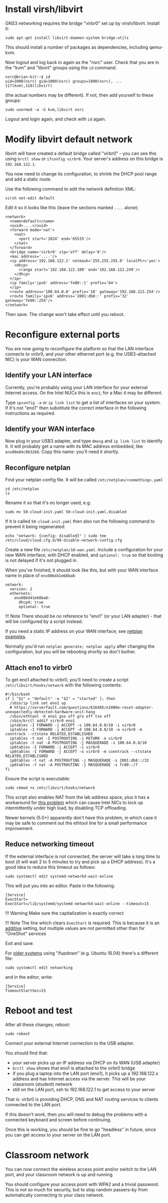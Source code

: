 # Install virsh/libvirt

GNS3 networking requires the bridge "virbr0" set up by virsh/libvirt.
Install it:

```
sudo apt-get install libvirt-daemon-system bridge-utils
```

This should install a number of packages as dependencies, including
qemu-kvm.

Now logout and log back in again as the "nsrc" user.  Check that you are in
the "kvm" and "libvirt" groups using the `id` command:

```
nsrc@brian-kit:~$ id
uid=1000(nsrc) gid=1000(nsrc) groups=1000(nsrc), ... 117(kvm),118(libvirt)
```

(the actual numbers may be different).  If not, then add yourself to these
groups:

```
sudo usermod -a -G kvm,libvirt nsrc
```

Logout and login again, and check with `id` again.

# Modify libvirt default network

libvirt will have created a default bridge called "virbr0" - you can see
this using `brctl show` or `ifconfig virbr0`.  Your server's address on this
bridge is `192.168.122.1`.

You now need to change its configuration, to shrink the DHCP pool range and
add a static route.

Use the following command to edit the network definition XML:

```
virsh net-edit default
```

Edit it so it looks like this (leave the sections marked `....` alone):

```
<network>
  <name>default</name>
  <uuid>....</uuid>
  <forward mode='nat'>
    <nat>
      <port start='1024' end='65535'/>
    </nat>
  </forward>
  <bridge name='virbr0' stp='off' delay='0'/>
  <mac address='....'/>
  <ip address='192.168.122.1' netmask='255.255.255.0' localPtr='yes'>
    <dhcp>
      <range start='192.168.122.100' end='192.168.122.249'/>
    </dhcp>
  </ip>
  <ip family='ipv6' address='fe80::1' prefix='64'>
  </ip>
  <route address='100.64.0.0' prefix='10' gateway='192.168.122.254'/>
  <route family='ipv6' address='2001:db8::' prefix='32' gateway='fe80::254'/>
</network>
```

Then save.  The change won't take effect until you reboot.

# Reconfigure external ports

You are now going to reconfigure the platform so that the LAN interface
connects to virbr0, and your other ethernet port (e.g. the USB3-attached
NIC) is your WAN connection.

## Identify your LAN interface

Currently, you're probably using your LAN interface for your external
Internet access.  On the Intel NUCs this is `eno1`; for a Mac it may be
different.

Type `ipconfig -a` or `ip link list` to get a list of interfaces on your
system.  If it's not "eno1" then substitute the correct interface in the
following instructions as required.

## Identify your WAN interface

Now plug in your USB3 adapter, and type `dmesg` and `ip link list` to
identify it.  It will probably get a name with its MAC address embedded,
like `enx00e04c063260`.  Copy this name: you'll need it shortly.

## Reconfigure netplan

Find your netplan config file.  It will be called
`/etc/netplan/<something>.yaml`

```
cd /etc/netplan
ls
```

Rename it so that it's no longer used, e.g.

```
sudo mv 50-cloud-init.yaml 50-cloud-init.yaml.disabled
```

If it *is* called `50-cloud-init.yaml` then also run the following command
to prevent it being regenerated:

```
echo "network: {config: disabled}" | sudo tee /etc/cloud/cloud.cfg.d/99-disable-network-config.cfg
```

Create a new file `/etc/netplan/10-wan.yaml`.  Include a configuration for
your new WAN interface, with DHCP enabled, and `optional: true` so that
booting is not delayed if it's not plugged in.

When you've finished, it should look like this, but with your WAN
interface name in place of `enx086d41e68ba8`:

```
network:
  version: 2
  ethernets:
    enx086d41e68ba8:
      dhcp4: true
      optional: true
```

!!! Note
    There should be *no* reference to "eno1" (or your LAN adapter) - that
    will be configured by a script instead.

If you need a static IP address on your WAN interface, see
[netplan examples](https://netplan.io/examples).

Normally you'd run `netplan generate; netplan apply` after changing the
configuration, but you will be rebooting shortly so don't bother.

## Attach eno1 to virbr0

To get eno1 attached to virbr0, you'll need to create a script
`/etc/libvirt/hooks/network` with the following contents:

```
#!/bin/bash
if [ "$1" = "default" -a "$2" = "started" ]; then
  /sbin/ip link set eno1 up
  # https://serverfault.com/questions/616485/e1000e-reset-adapter-unexpectedly-detected-hardware-unit-hang
  /sbin/ethtool -K eno1 gso off gro off tso off
  /sbin/brctl addif virbr0 eno1
  iptables -I FORWARD -j ACCEPT -s 100.64.0.0/10 -i virbr0
  iptables -I FORWARD -j ACCEPT -d 100.64.0.0/10 -o virbr0 -m conntrack --ctstate RELATED,ESTABLISHED
  iptables -t nat -I POSTROUTING -j RETURN -o virbr0
  iptables -t nat -A POSTROUTING -j MASQUERADE -s 100.64.0.0/10
  ip6tables -I FORWARD -j ACCEPT -i virbr0
  ip6tables -I FORWARD -j ACCEPT -o virbr0 -m conntrack --ctstate RELATED,ESTABLISHED
  ip6tables -t nat -A POSTROUTING -j MASQUERADE -s 2001:db8::/32
  ip6tables -t nat -A POSTROUTING -j MASQUERADE -s fc00::/7
fi
```

Ensure the script is executable:

```
sudo chmod +x /etc/libvirt/hooks/network
```

This script also enables NAT from the lab address space, plus it has a
workaround for [this problem](https://serverfault.com/questions/616485/e1000e-reset-adapter-unexpectedly-detected-hardware-unit-hang)
which can cause Intel NICs to lock up intermittently under high load, by
disabling TCP offloading.

Newer kernels (5.0+) apparently don't have this problem, in which case it
may be safe to comment out the ethtool line for a small performance improvement.

## Reduce networking timeout

If the external interface is not connected, the server will take a long time
to boot (it will wait 2 to 5 minutes to try and pick up a DHCP address).
It's a good idea to reduce this timeout as follows:

```
sudo systemctl edit systemd-networkd-wait-online
```

This will put you into an editor.  Paste in the following:

```
[Service]
ExecStart=
ExecStart=/lib/systemd/systemd-networkd-wait-online --timeout=15
```

!!! Warning
    Make sure the capitalization is exactly correct

!!! Note
    The line which clears `ExecStart` is required.  This is because it is an
    [additive](https://askubuntu.com/questions/659267/how-do-i-override-or-configure-systemd-services)
    setting, but multiple values are not permitted other than for
    "OneShot" services

Exit and save.

For [older systems](https://unix.stackexchange.com/questions/186162/how-to-change-timeout-in-systemctl)
using "ifupdown" (e.g. Ubuntu 16.04) there's a different file:

```
sudo systemctl edit networking
```

and in the editor, write:

```
[Service]
TimeoutStartSec=15
```

# Reboot and test

After all these changes, reboot:

```
sudo reboot
```

Connect your external Internet connection to the USB adapter.

You should find that:

- your server picks up an IP address via DHCP on its WAN (USB adapter)
- `brctl show` shows that eno1 is attached to the virbr0 bridge
- if you plug a laptop into the LAN port (eno1), it picks up a 192.168.122.x
  address and has Internet access via the server.  This will be your
  classroom (student) network
- still on the LAN port, ssh to 192.168.122.1 to get access to your server

That is: virbr0 is providing DHCP, DNS and NAT routing services to clients
connected to the LAN port.

If this doesn't work, then you will need to debug the problems with a
connected keyboard and screen before continuing.

Once this is working, you should be fine to go "headless" in future, since
you can get access to your server on the LAN port.

# Classroom network

You can now connect the wireless access point and/or switch to the LAN port,
and your classroom network is up and running.

You should configure your access point with WPA2 and a trivial password. 
This is not so much for security, but to stop random passers-by from
automatically connecting to your class network.
